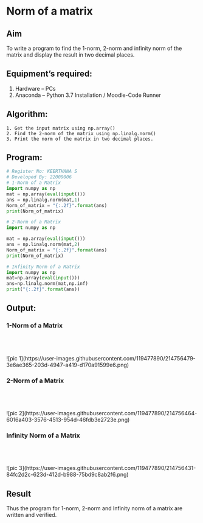 # Norm of a matrix
## Aim
To write a program to find the 1-norm, 2-norm and infinity norm of the matrix and display the result in two decimal places.
## Equipment’s required:
1.	Hardware – PCs
2.	Anaconda – Python 3.7 Installation / Moodle-Code Runner
## Algorithm:
    1. Get the input matrix using np.array()   
    2. Find the 2-norm of the matrix using np.linalg.norm()
    3. Print the norm of the matrix in two decimal places.
## Program:
```Python
# Register No: KEERTHANA S
# Developed By: 22009006
# 1-Norm of a Matrix
import numpy as np
mat = np.array(eval(input()))
ans = np.linalg.norm(mat,1)
Norm_of_matrix = "{:.2f}".format(ans)
print(Norm_of_matrix)

# 2-Norm of a Matrix
import numpy as np

mat = np.array(eval(input()))
ans = np.linalg.norm(mat,2)
Norm_of_matrix = "{:.2f}".format(ans)
print(Norm_of_matrix)

# Infinity Norm of a Matrix
import numpy as np
mat=np.array(eval(input()))
ans=np.linalg.norm(mat,np.inf)
print("{:.2f}".format(ans))

```
## Output:
### 1-Norm of a Matrix
<br>
<br>
<br>
![pic 1](https://user-images.githubusercontent.com/119477890/214756479-3e6ae365-203d-4947-a419-d170a91599e6.png)



### 2-Norm of a Matrix
<br>
<br>
<br>
![pic 2](https://user-images.githubusercontent.com/119477890/214756464-6016a403-3576-4513-954d-46fdb3e2723e.png)



### Infinity Norm of a Matrix
<br>
<br>
<br>
![pic 3](https://user-images.githubusercontent.com/119477890/214756431-84fc2d2c-623d-412d-b988-75bd9c8ab2f6.png)


## Result
Thus the program for 1-norm, 2-norm and Infinity norm of a matrix are written and verified.
